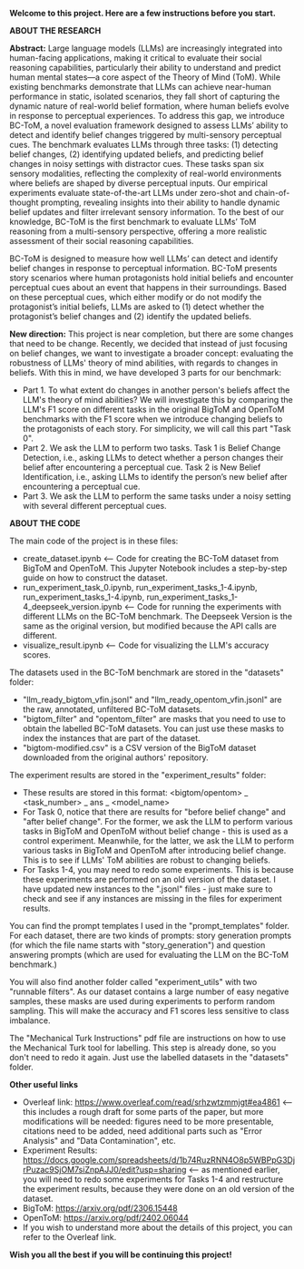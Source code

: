 **Welcome to this project. Here are a few instructions before you start.**

**ABOUT THE RESEARCH**

**Abstract:** Large language models (LLMs) are increasingly integrated into human-facing applications, making it critical to evaluate their social reasoning capabilities, particularly their ability to understand and predict human mental states—a core aspect of the Theory of Mind (ToM). While existing benchmarks demonstrate that LLMs can achieve near-human performance in static, isolated scenarios, they fall short of capturing the dynamic nature of real-world belief formation, where human beliefs evolve in response to perceptual experiences. To address this gap, we introduce BC-ToM, a novel evaluation framework designed to assess LLMs’ ability to detect and identify belief changes triggered by multi-sensory perceptual cues. The benchmark evaluates LLMs through three tasks: (1) detecting belief changes, (2) identifying updated beliefs, and predicting belief changes in noisy settings with distractor cues. These tasks span six sensory modalities, reflecting the complexity of real-world environments where beliefs are shaped by diverse perceptual inputs. Our empirical experiments evaluate state-of-the-art LLMs under zero-shot and chain-of-thought prompting, revealing insights into their ability to handle dynamic belief updates and filter irrelevant sensory information. To the best of our knowledge, BC-ToM is the first benchmark to evaluate LLMs’ ToM reasoning from a multi-sensory perspective, offering a more realistic assessment of their social reasoning capabilities.

BC-ToM is designed to measure how well LLMs’ can detect and identify belief changes in response to perceptual information. BC-ToM presents story scenarios where human protagonists hold initial beliefs and encounter perceptual cues about an event that happens in their surroundings. Based on these perceptual cues, which either modify or do not modify the protagonist’s initial beliefs, LLMs are asked to (1) detect whether the protagonist’s belief changes and (2) identify the updated beliefs.

**New direction:** This project is near completion, but there are some changes that need to be change. Recently, we decided that instead of just focusing on belief changes, we want to investigate a broader concept: evaluating the robustness of LLMs' theory of mind abilities, with regards to changes in beliefs. With this in mind, we have developed 3 parts for our benchmark: 
- Part 1. To what extent do changes in another person's beliefs affect the LLM's theory of mind abilities? We will investigate this by comparing the LLM's F1 score on different tasks in the original BigToM and OpenToM benchmarks with the F1 score when we introduce changing beliefs to the protagonists of each story. For simplicity, we will call this part "Task 0". 
- Part 2. We ask the LLM to perform two tasks. Task 1 is Belief Change Detection, i.e., asking LLMs to detect whether a person changes their belief after encountering a perceptual cue. Task 2 is New Belief Identification, i.e., asking LLMs to identify the person’s new belief after encountering a perceptual cue.
- Part 3. We ask the LLM to perform the same tasks under a noisy setting with several different perceptual cues. 

**ABOUT THE CODE**

The main code of the project is in these files:
- create_dataset.ipynb <-- Code for creating the BC-ToM dataset from BigToM and OpenToM. This Jupyter Notebook includes a step-by-step guide on how to construct the dataset. 
- run_experiment_task_0.ipynb, run_experiment_tasks_1-4.ipynb, run_experiment_tasks_1-4.ipynb, run_experiment_tasks_1-4_deepseek_version.ipynb <-- Code for running the experiments with different LLMs on the BC-ToM benchmark. The Deepseek Version is the same as the original version, but modified because the API calls are different.
- visualize_result.ipynb <-- Code for visualizing the LLM's accuracy scores.

The datasets used in the BC-ToM benchmark are stored in the "datasets" folder:
- "llm_ready_bigtom_vfin.jsonl" and "llm_ready_opentom_vfin.jsonl" are the raw, annotated, unfiltered BC-ToM datasets.
- "bigtom_filter" and "opentom_filter" are masks that you need to use to obtain the labelled BC-ToM datasets. You can just use these masks to index the instances that are part of the dataset.
- "bigtom-modified.csv" is a CSV version of the BigToM dataset downloaded from the original authors' repository.

The experiment results are stored in the "experiment_results" folder:
- These results are stored in this format: <bigtom/opentom> _ <task_number> _ ans _ <model_name>
- For Task 0, notice that there are results for "before belief change" and "after belief change". For the former, we ask the LLM to perform various tasks in BigToM and OpenToM without belief change - this is used as a control experiment. Meanwhile, for the latter, we ask the LLM to perform various tasks in BigToM and OpenToM after introducing belief change. This is to see if LLMs' ToM abilities are robust to changing beliefs.
- For Tasks 1-4, you may need to redo some experiments. This is because these experiments are performed on an old version of the dataset. I have updated new instances to the ".jsonl" files - just make sure to check and see if any instances are missing in the files for experiment results.

You can find the prompt templates I used in the "prompt_templates" folder. For each dataset, there are two kinds of prompts: story generation prompts (for which the file name starts with "story_generation") and question answering prompts (which are used for evaluating the LLM on the BC-ToM benchmark.)

You will also find another folder called "experiment_utils" with two "runnable filters". As our dataset contains a large number of easy negative samples, these masks are used during experiments to perform random sampling. This will make the accuracy and F1 scores less sensitive to class imbalance. 

The "Mechanical Turk Instructions" pdf file are instructions on how to use the Mechanical Turk tool for labelling. This step is already done, so you don't need to redo it again. Just use the labelled datasets in the "datasets" folder.

**Other useful links**
- Overleaf link: https://www.overleaf.com/read/srhzwtzmmjgt#ea4861 <-- this includes a rough draft for some parts of the paper, but more modifications will be needed: figures need to be more presentable, citations need to be added, need additional parts such as "Error Analysis" and "Data Contamination", etc.
- Experiment Results: https://docs.google.com/spreadsheets/d/1b74RuzRNN4O8p5WBPpG3DjrPuzac9SjOM7siZnpAJJ0/edit?usp=sharing <-- as mentioned earlier, you will need to redo some experiments for Tasks 1-4 and restructure the experiment results, because they were done on an old version of the dataset. 
- BigToM: https://arxiv.org/pdf/2306.15448
- OpenToM: https://arxiv.org/pdf/2402.06044
- If you wish to understand more about the details of this project, you can refer to the Overleaf link.

**Wish you all the best if you will be continuing this project!**
